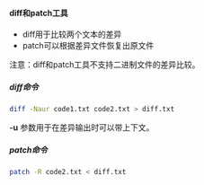 #### diff和patch工具
- diff用于比较两个文本的差异
- patch可以根据差异文件恢复出原文件

注意：diff和patch工具不支持二进制文件的差异比较。

##### diff命令
```bash
diff -Naur code1.txt code2.txt > diff.txt
```
**-u** 参数用于在差异输出时可以带上下文。

##### patch命令
```bash
patch -R code2.txt < diff.txt
```
